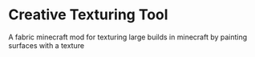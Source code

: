 # Creative Texturing Tool

A fabric minecraft mod for texturing large builds in minecraft by painting surfaces with a texture
